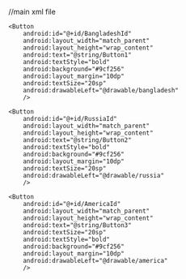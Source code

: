 //main xml file


<?xml version="1.0" encoding="utf-8"?>
<LinearLayout xmlns:android="http://schemas.android.com/apk/res/android"
    xmlns:app="http://schemas.android.com/apk/res-auto"
    xmlns:tools="http://schemas.android.com/tools"
    android:background="#298be1"
    android:padding="10dp"
    android:gravity="center"
    android:orientation="vertical"
    android:layout_width="match_parent"
    android:layout_height="match_parent"
    tools:context=".MainActivity">


    <Button
        android:id="@+id/BangladeshId"
        android:layout_width="match_parent"
        android:layout_height="wrap_content"
        android:text="@string/Button1"
        android:textStyle="bold"
        android:background="#9cf256"
        android:layout_margin="10dp"
        android:textSize="20sp"
        android:drawableLeft="@drawable/bangladesh"
        />

    <Button
        android:id="@+id/RussiaId"
        android:layout_width="match_parent"
        android:layout_height="wrap_content"
        android:text="@string/Button2"
        android:textStyle="bold"
        android:background="#9cf256"
        android:layout_margin="10dp"
        android:textSize="20sp"
        android:drawableLeft="@drawable/russia"
        />

    <Button
        android:id="@+id/AmericaId"
        android:layout_width="match_parent"
        android:layout_height="wrap_content"
        android:text="@string/Button3"
        android:textSize="20sp"
        android:textStyle="bold"
        android:background="#9cf256"
        android:layout_margin="10dp"
        android:drawableLeft="@drawable/america"
        />

</LinearLayout>
